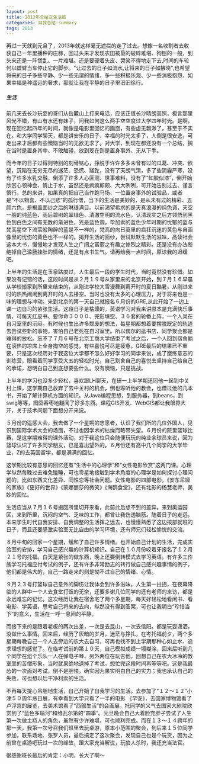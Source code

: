 ```yaml
---
layout: post
title: 2013年总结之生活篇
categories: 自我总结-summary
tags: 2013
---
```


再过一天就到元旦了，2013年就这样毫无遮拦的走了过去。想像一名收割者去收获自己一年里播种的庄稼，回过头来才发现农田被垦的破碎难堪、狗刨的一般，到头来还是一阵慌乱、一片难堪。还是要硬着头皮、哭笑不得地走下去,时间的车轮何以螳臂当车停止它的脚步。"让过去的日子如流水,让将来的日子如拂晓",也希望将来的日子多些平静、少一些无谓的情绪，多一些积极乐观、少一些消极抱怨，如果幸福是种遥远的奢求，那就让我在平静的日子里汩汩徐行。  
 
##### 生活  

前几天去长沙玩耍的哥们从岳麓山上打来电话，应该正值长沙晴朗高照，极言那里风光不错，有山有水还有妹子，问我如何这么两手空空度过大学四年时光。是啊，现在回忆起四年的时间，就像是电影里回忆的画面，有些虚无飘渺了，甚至于不实在。和大学同学聊天，都是讲安乐的日子、幸福的时光太多了，人倒是很安逸，可走出来才后都有些懊恼当时的无欲无求了。对大学，到现在都还没有一个总结，搁在当时是置身其中、不敢触碰，放到现在则是置身事外、无从下手。　　

而今年的日子过得则特别的刻骨铭心，挣脱于许许多多未曾有过的瓜葛、冲突、欲望，沉陷在无穷无尽的迷茫、恐慌、蹉跎，没有了天朗气清，多了些阴霾严寒，没有了许多水乳交融，倒添了许多人心叵测、世事难料，没有了“如胶似漆”，倒开始欣赏心领神会、情止于水，虽然还是疯疯颠颠、大大咧咧，可开始告别过去、谨言慎行。总的来讲，如果真的把自己当作跑马场、一位置身事外的试验品，或者是“不以物喜、不以己悲”的孤行僧，当下的生活是美妙的，是从未有过的精彩、五颜六色，是揭盖面纱之后的琳琅满目。以前渴望希求的是天真浪漫的纯色调，天空一般的纯蓝色、雨后碧树的翠绿色、清澈空明的流水色，认清现实之后方领悟到黑色到白色之间有无数的渐进色，光是蓝色调，毕加索的蓝色少年时期的忧郁的蓝与梵高星空下流萤般陶醉的蓝是不一样的，梵高的向日葵里的疯狂沉迷的黄色与自画像里的忧伤的黄色也不一样的。揭开生活的面纱，尝试默默生活的滋味，品读社会这本大书，慢慢地才发现人生之广阔之富丽之有趣之惨烈之精彩。还是没有办法断绝掉自己滥肠挂肚的情绪，还是有点书生气。请再给我一点时间，原谅我的迟缓吧。　　

上半年的生活是在玉泉路度过，人生最后一段的学生时代，当时竟然没有珍惜。如果没有记错的话，这段时间是从２月１９号从家里来的北京开始，到７月１６早晨从学校搬家到所里来结束的，从刚进学校大雪漫舞到离开时的夏日酷暑，从刚进来时的热热闹闹到离开时的人去楼空。当时也没有太多的心理压力，对于将来也是一味的理想与冲动。来到北京的第一天自己就报名６月份的GRE,从此开始了一边上课一边自习的紧张生活。这段日子是枯燥的，英语学习对我来讲原本是充满快乐事情，可每天红皮书、要你命３０００、完形填空、３６套的轮番上阵，一个人呆在自习室里的沉闷，有时候也生出许多颓废的想法，每星期都想着要摆脱既定的轨迹去尝试些新的事物，害怕自己老死在自习室里。所以偶尔的逛书店、同学聚会都是难得的放松。忘不了７月６号在北京工商大学结束了考试之后，一个人回到宿舍躺在滚热的凉席上全身掏空的感觉，有些喜悦可尽是疲惫。GRE最后的结果已不重要，只是这次经历对于我这位大学都不怎么好好学习的同学来说，成了磨练意志的训练营，眼看着同学享受大五的轻松时光，自己割舍自己的喜悦去坚持自己给自己的承诺，想明白自己到底想要些什么。没有懊恼，只是挑战。  

上半年的学习也没多少轻松，喜欢跟LH聊天，在研一上半学期还同他一起到中关村上课，这学期自己放弃了去中关村的机会，倒也聆听他的教会，也借过他的几本书，开始了解计算机方面的知识。从Java编程思想，到服务器，到beans，到swig等等，囫囵吞枣地翻阅了好多东西。课程GIS开发、WebGIS都让我眼界大开，关于技术问题下面想分开来说。  

５月份的遥感大会，我去做了一个星期的志愿者，认识了我们所的几位外国人，见识到国际学术大会的场面，不过也因学术的枯燥而略带失望。６月份的院里篮球比赛，是这学期难得的课外活动，对于我这位只会随便玩玩的纯业余球员来说，因为篮球认识了许多同学朋友，已是喜出望外的。６月份还有高中几个同学的大学毕业，Z的去英国留学，都是满满的回忆。  

这学期比较有意思的回忆还有“生活中的心理学”和“女性电影欣赏”这两门课。心理学纵然每晚过去难免瞌睡，可也零星地接触到学术角度的心理学是如何探讨心理问题的，比如东西文化差异、同性恋等社会问题。女性电影的四部电影，《安东尼娅的家族》《更好的世界》《蒙娜丽莎的微笑》《海鸥食堂》，还有北影的杨慧老师，美妙的回忆。  

生活应当从７月１６号搬回所里切开来看，此前此后想不到的差异。来到奥运园区，来到所里，沉闷的空气、乏味的工作，都曾让我伤透脑筋。随着日子的走远，本来学生时代自我安排、自我调整的生活挥之远去，也慢慢熟悉了这边按部就班的日子，而且还要感激实验室无比自由的学习环境，还有师兄们轻松愉悦的交流。  

８月中旬的回家一个星期，缓和了自己许多情绪。也开始自己计划的生活，完成实验室的安排，学习自己感兴趣的计算机知识。自己在１０月份咬着牙报名了１２月２１号的托福。白天是紧张的做东西，晚上还要倒转模式去学习英语。有许多工作族学习托福应付考试的例子，还有许多非常励志的转行做自己感兴趣事情的例子，他们都是伟大的，自己一路走来的则是拗不过自己的情绪、心情。  

９月２３号打篮球自己意外的脚伤让我体会到许多滋味。人生第一拄拐，在夜幕降临的人群中一个人去食堂打饭的无奈，还要多谢几位同学的还有老师的来访，都是永远难忘的记忆。这次经历让我在宿舍宅了两个多星期，每天好轻松地看闲书、看电影、学英语，思考自己将来的去向，纵然没有得到答案，可也让我明白“珍惜当下”的意义，生活在一呼一息间的平静。  

而接下来的是跟着老板的两次出差，一次是去昆山，一次去信阳。都是玩耍潇洒，没做什么事情。回来后，经历了灰暗的岁月，迷茫与挣扎，在考托福前夕，两个多星期每晚自己一个人去旁边的农大去自习，可再也找不到上学期那种心如止水、追求理想的感觉了。在临考试前的第１０天，自己模拟成绩一塌糊涂，回来后听到几个同学在组个乐队一人在弹电子琴、另外两位在玩吉他，回想自己在农大冰冷的教室里的苦僧形象，当时就果绝地退掉了考试，想忙完这段时间再等等吧。这是我最怂的一次面对考试，倒不是胆怯，确实因为果实明白自己的实力；我也承认自己的失败，可也想以后干净利索的生活。  

不再每天提心吊胆地生活，自己开始了自我学习的生活。去参加了“１２～１２”小津５０周年忌日展，有幸看到大学只看了一半的电影
《早安》，去国家博物馆看了卢浮宫的展览，去美术馆看了“西部生活”的会画展，托同学的义气去国家大剧院欣赏到了“蓝色多瑙河”和维瓦尔第的“四季”。元旦晚会自己大着脸充胖子尝试了人生第一次做主持人的角色，虽然有少许难堪，可也顺利完成。而在１３～１４跨年的那一天，我第一次号召我们班里去玩桌游，原本小范围的聚会，到后来１５位同学参加，联系场地、张罗人员，最后搞定了这次聚会，发现自己也是个玩货，因为之前曾在桌游吧玩过一次的缘故，跟大家充当解说，玩狼人杀时，我还充当法官。　　

很感谢班长最后的肯定：小明，长大了啊～  
